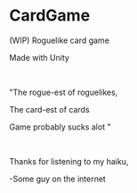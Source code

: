 # CardGame
(WIP) Roguelike card game

Made with Unity

<br>

"The rogue-est of roguelikes, 

The card-est of cards 

Game probably sucks alot "

<br>

Thanks for listening to my haiku,

-Some guy on the internet
